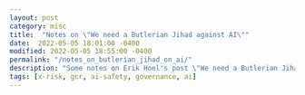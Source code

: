 ```yaml
---
layout: post
category: misc
title:  "Notes on \"We need a Butlerian Jihad against AI\""
date:  2022-05-05 18:01:00 -0400
modified: 2022-05-05 18:55:00 -0400
permalink: "/notes_on_butlerian_jihad_on_ai/"
description: "Some notes on Erik Hoel's post \"We need a Butlerian Jihad against AI\""
tags: [x-risk, gcr, ai-safety, governance, ai]
---
```

